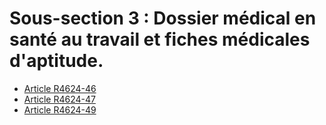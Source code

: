 # Sous-section 3 : Dossier médical en santé au travail et fiches médicales d'aptitude.

* [Article R4624-46](./LEGIARTI000029235077.md)
* [Article R4624-47](./LEGIARTI000029237340.md)
* [Article R4624-49](./LEGIARTI000029237346.md)

